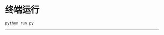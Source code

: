 # 终端运行

```shell
python run.py
```
************************************************************************************************************************************************************************************************************************************************************************************************************************************************************************************************************************************************************************************************************************************************************************************************************************************************************************************************************************************************************************************************************************************************************************************************************************************************************************************************************************************************************************************************************************************************************************************************************************************************************************************